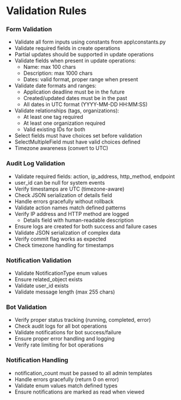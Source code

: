 # Validation Rules

### Form Validation
- Validate all form inputs using constants from app\constants.py
- Validate required fields in create operations
- Partial updates should be supported in update operations
- Validate fields when present in update operations:
  - Name: max 100 chars
  - Description: max 1000 chars
  - Dates: valid format, proper range when present
- Validate date formats and ranges:
  - Application deadline must be in the future
  - Created/updated dates must be in the past
  - All dates in UTC format (YYYY-MM-DD HH:MM:SS)
- Validate relationships (tags, organizations):
  - At least one tag required
  - At least one organization required
  - Valid existing IDs for both
- Select fields must have choices set before validation
- SelectMultipleField must have valid choices defined
- Timezone awareness (convert to UTC)

### Audit Log Validation
- Validate required fields: action, ip_address, http_method, endpoint
- user_id can be null for system events
- Verify timestamps are UTC (timezone-aware)
- Check JSON serialization of details field
- Handle errors gracefully without rollback
- Validate action names match defined patterns
- Verify IP address and HTTP method are logged
  - Details field with human-readable description
- Ensure logs are created for both success and failure cases
- Validate JSON serialization of complex data
- Verify commit flag works as expected
- Check timezone handling for timestamps

### Notification Validation
- Validate NotificationType enum values
- Ensure related_object exists
- Validate user_id exists
- Validate message length (max 255 chars)

### Bot Validation
- Verify proper status tracking (running, completed, error)
- Check audit logs for all bot operations
- Validate notifications for bot success/failure
- Ensure proper error handling and logging
- Verify rate limiting for bot operations

### Notification Handling
- notification_count must be passed to all admin templates
- Handle errors gracefully (return 0 on error)
- Validate enum values match defined types
- Ensure notifications are marked as read when viewed

